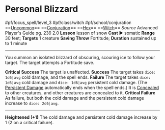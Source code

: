 # Personal Blizzard
#pf/focus_spell/level_3 #pf/class/witch #pf/school/conjuration 
==[Uncommon](../../../Traits/Uncommon.md)== ==[Conjuration](../../../Traits/Conjuration.md)== ==[Hex](../../../Traits/Hex.md)== ==[Witch](../../../Traits/Witch.md)==
*Source* Advanced Player's Guide pg. 239 2.0
**Lesson** lesson of snow
**Cast** ► somatic
**Range** 30 feet; **Targets** 1 creature
**Saving Throw** Fortitude; **Duration** sustained up to 1 minute

---
You summon an isolated blizzard of obscuring, scouring ice to follow your target. The target attempts a Fortitude save.

**Critical Success** The target is unaffected.
**Success** The target takes `dice: 1d6|avg` cold damage, and the spell ends.
**Failure** The target takes `dice: 1d6|avg` cold damage and `dice: 1d6|avg` persistent cold damage. (The [Persistent Damage](../../../Conditions/Persistent%20Damage.md) automatically ends when the spell ends.) It is [Concealed](../../../Conditions/Concealed.md) to other creatures, and other creatures are concealed to it.
**Critical Failure** As failure, but both the cold damage and the persistent cold damage increase to `dice: 2d6|avg`.

<hr>

**Heightened (+1)** The cold damage and persistent cold damage increase by 1 (2 on a critical failure).